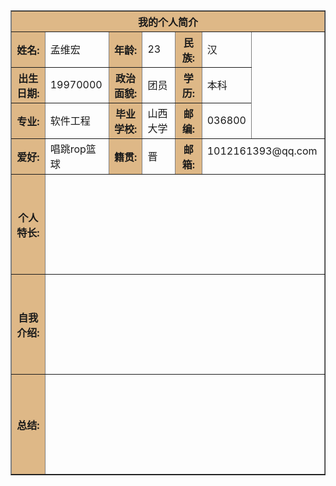 <html>
 
<body>
 
<table border="1" align="center" cellpadding="10" width="800">
<tr>
    <th colspan="7" bgcolor="BurlyWood" >我的个人简介</th>
</tr>
 
<tr>
    <th bgcolor="BurlyWood">姓名:</th>
    <td> 孟维宏</td>
    <th bgcolor="BurlyWood">年龄:</th>
    <td>23</td>
    <th bgcolor="BurlyWood">民族:</th>
    <td>汉</td>
    <td rowspan="3" width="100"<p><a href="#" /></a></p></td>
</tr>
 
<tr>
    <th bgcolor="BurlyWood">出生日期:</th>
    <td>19970000</td>
    <th bgcolor="BurlyWood">政治面貌:</th>
    <td>团员</td>
    <th bgcolor="BurlyWood">学历:</th>
    <td>本科</td>
</tr>
 
<tr>
    <th bgcolor="BurlyWood">专业:</th>
    <td>软件工程</td>
    <th bgcolor="BurlyWood">毕业学校:</th>
    <td>山西大学</td>
    <th bgcolor="BurlyWood">邮编:</th>
    <td>036800</td>
</tr>
 
<tr>
     <th bgcolor="BurlyWood">爱好:</th>
     <td>唱跳rop篮球</td>
     <th bgcolor="BurlyWood">籍贯:</th>
     <td>晋</td>
     <th bgcolor="BurlyWood">邮箱:</th>
     <td colspan="2"<p>1012161393@qq.com</p></td>
</tr>
 
<tr>
     <th height="160" bgcolor="BurlyWood">个人特长:</th>
     <td colspan="6">
   <p></p>
   <p></p>
   <p></p>
    </td>
</tr>
 
<tr>
     <th height="160" bgcolor="BurlyWood"> 自我介绍:</th>
     <td colspan="6">
    <p></p>
    <p></p>
    <p></p>
</tr>
 
<tr>
     <th height="160" bgcolor="BurlyWood">总结:</th>
     <td colspan="6">
    <p></p>
    <p></p>
    <p></p>
</tr>
 
</body>
 
</html>
